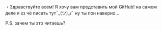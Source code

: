 ・Здравствуйте всем! Я хочу вам представить мой GitHub! 
на самом деле я хз чё писать тут¯\_(ツ)_/¯
ну ты пон наверно...

P.S. зачем ты это читаешь?

